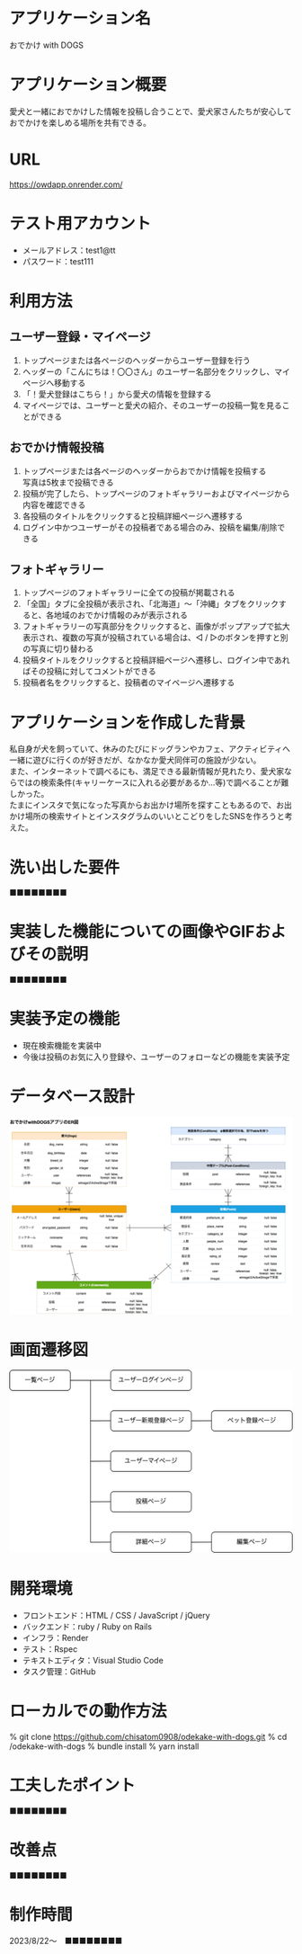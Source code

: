 # アプリケーション名
おでかけ with DOGS

# アプリケーション概要
愛犬と一緒におでかけした情報を投稿し合うことで、愛犬家さんたちが安心しておでかけを楽しめる場所を共有できる。

# URL
https://owdapp.onrender.com/

# テスト用アカウント
* メールアドレス：test1@tt <br>
* パスワード：test111

# 利用方法
## ユーザー登録・マイページ
1. トップページまたは各ページのヘッダーからユーザー登録を行う
2. ヘッダーの「こんにちは！〇〇さん」のユーザー名部分をクリックし、マイページへ移動する
3. 「！愛犬登録はこちら！」から愛犬の情報を登録する
4. マイページでは、ユーザーと愛犬の紹介、そのユーザーの投稿一覧を見ることができる

## おでかけ情報投稿
1. トップページまたは各ページのヘッダーからおでかけ情報を投稿する<br>写真は5枚まで投稿できる
2. 投稿が完了したら、トップページのフォトギャラリーおよびマイページから内容を確認できる
3. 各投稿のタイトルをクリックすると投稿詳細ページへ遷移する
4. ログイン中かつユーザーがその投稿者である場合のみ、投稿を編集/削除できる 

## フォトギャラリー
1. トップページのフォトギャラリーに全ての投稿が掲載される 
2. 「全国」タブに全投稿が表示され、「北海道」〜「沖縄」タブをクリックすると、各地域のおでかけ情報のみが表示される
3. フォトギャラリーの写真部分をクリックすると、画像がポップアップで拡大表示され、複数の写真が投稿されている場合は、◁ / ▷のボタンを押すと別の写真に切り替わる
4. 投稿タイトルをクリックすると投稿詳細ページへ遷移し、ログイン中であればその投稿に対してコメントができる
5. 投稿者名をクリックすると、投稿者のマイページへ遷移する


# アプリケーションを作成した背景
私自身が犬を飼っていて、休みのたびにドッグランやカフェ、アクティビティへ一緒に遊びに行くのが好きだが、なかなか愛犬同伴可の施設が少ない。<br>
また、インターネットで調べるにも、満足できる最新情報が見れたり、愛犬家ならではの検索条件(キャリーケースに入れる必要があるか…等)で調べることが難しかった。<br>
たまにインスタで気になった写真からお出かけ場所を探すこともあるので、お出かけ場所の検索サイトとインスタグラムのいいとこどりをしたSNSを作ろうと考えた。

# 洗い出した要件
■■■■■■■■

# 実装した機能についての画像やGIFおよびその説明
■■■■■■■■

# 実装予定の機能
* 現在検索機能を実装中
* 今後は投稿のお気に入り登録や、ユーザーのフォローなどの機能を実装予定

# データベース設計
![Alt text](OwD_ER.png)
# 画面遷移図
![Alt text](OwD_UIflow.png)

# 開発環境
* フロントエンド：HTML / CSS / JavaScript / jQuery
* バックエンド：ruby / Ruby on Rails
* インフラ：Render
* テスト：Rspec
* テキストエディタ：Visual Studio Code
* タスク管理：GitHub

# ローカルでの動作方法
% git clone https://github.com/chisatom0908/odekake-with-dogs.git
% cd /odekake-with-dogs
% bundle install
% yarn install

# 工夫したポイント
■■■■■■■■

# 改善点
■■■■■■■■

# 制作時間

2023/8/22〜　■■■■■■■■